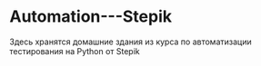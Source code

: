 # Automation---Stepik
Здесь хранятся домашние здания из курса по автоматизации тестирования на Python от Stepik 
